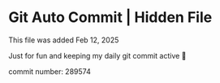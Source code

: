 # Git Auto Commit | Hidden File

This file was added Feb 12, 2025

Just for fun and keeping my daily git commit active 🤪

commit number: 289574
